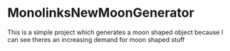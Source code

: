 # MonolinksNewMoonGenerator
This is a simple project which generates a moon shaped object because I can see theres an increasing demand for moon shaped stuff

